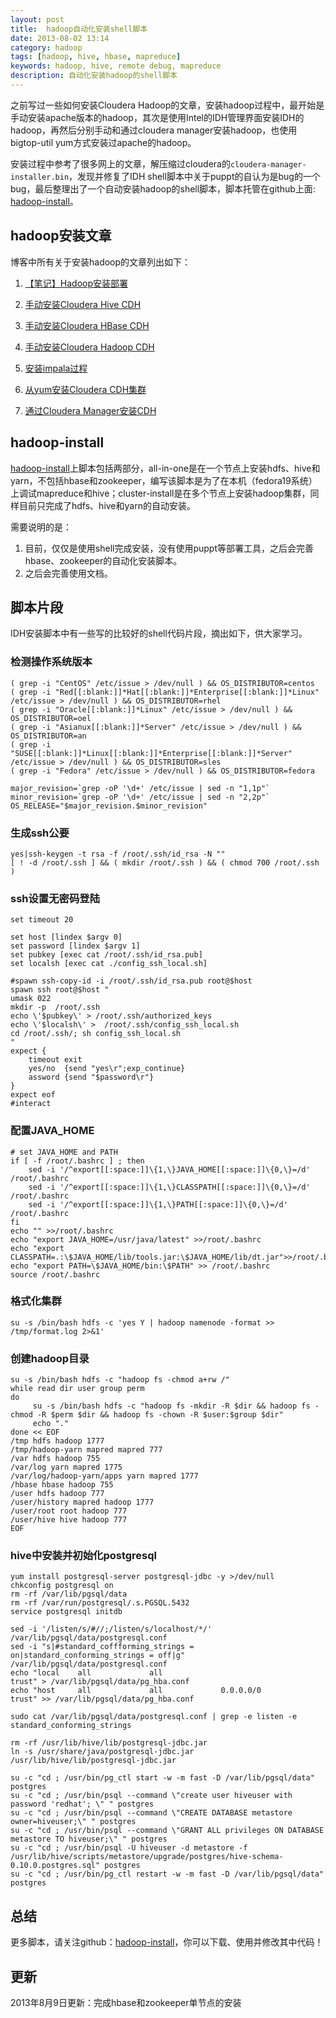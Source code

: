 ```yaml
---
layout: post
title:  hadoop自动化安装shell脚本
date: 2013-08-02 13:14
category: hadoop
tags: [hadoop, hive, hbase, mapreduce]
keywords: hadoop, hive, remote debug, mapreduce
description: 自动化安装hadoop的shell脚本
---
```


之前写过一些如何安装Cloudera Hadoop的文章，安装hadoop过程中，最开始是手动安装apache版本的hadoop，其次是使用Intel的IDH管理界面安装IDH的hadoop，再然后分别手动和通过cloudera manager安装hadoop，也使用bigtop-util yum方式安装过apache的hadoop。

安装过程中参考了很多网上的文章，解压缩过cloudera的`cloudera-manager-installer.bin`，发现并修复了IDH shell脚本中关于puppt的自认为是bug的一个bug，最后整理出了一个自动安装hadoop的shell脚本，脚本托管在github上面: [hadoop-install](https://github.com/javachen/hadoop-install)。

## hadoop安装文章
博客中所有关于安装hadoop的文章列出如下：

1. [【笔记】Hadoop安装部署](http://blog.javachen.com/hadoop/2013/03/08/note-about-installing-hadoop-cluster/)

2. [手动安装Cloudera Hive CDH](http://blog.javachen.com/hadoop/2013/03/24/manual-install-Cloudera-hive-CDH/)

3. [手动安装Cloudera HBase CDH](http://blog.javachen.com/hadoop/2013/03/24/manual-install-Cloudera-hbase-CDH/)

4. [手动安装Cloudera Hadoop CDH](http://blog.javachen.com/hadoop/2013/03/24/manual-install-Cloudera-Hadoop-CDH/)

5. [安装impala过程](http://blog.javachen.com/hadoop/2013/03/29/install-impala/)

6. [从yum安装Cloudera CDH集群](http://blog.javachen.com/hadoop/2013/04/06/install-cloudera-cdh-by-yum/)

7. [通过Cloudera Manager安装CDH](http://blog.javachen.com/hadoop/2013/06/24/install-cdh-by-cloudera-manager/)


## hadoop-install
[hadoop-install](https://github.com/javachen/hadoop-install)上脚本包括两部分，all-in-one是在一个节点上安装hdfs、hive和yarn，不包括hbase和zookeeper，编写该脚本是为了在本机（fedora19系统）上调试mapreduce和hive；cluster-install是在多个节点上安装hadoop集群，同样目前只完成了hdfs、hive和yarn的自动安装。

需要说明的是：

1. 目前，仅仅是使用shell完成安装，没有使用puppt等部署工具，之后会完善hbase、zookeeper的自动化安装脚本。
2. 之后会完善使用文档。


## 脚本片段
IDH安装脚本中有一些写的比较好的shell代码片段，摘出如下，供大家学习。

### 检测操作系统版本

    ( grep -i "CentOS" /etc/issue > /dev/null ) && OS_DISTRIBUTOR=centos
    ( grep -i "Red[[:blank:]]*Hat[[:blank:]]*Enterprise[[:blank:]]*Linux" /etc/issue > /dev/null ) && OS_DISTRIBUTOR=rhel
    ( grep -i "Oracle[[:blank:]]*Linux" /etc/issue > /dev/null ) && OS_DISTRIBUTOR=oel
    ( grep -i "Asianux[[:blank:]]*Server" /etc/issue > /dev/null ) && OS_DISTRIBUTOR=an
    ( grep -i "SUSE[[:blank:]]*Linux[[:blank:]]*Enterprise[[:blank:]]*Server" /etc/issue > /dev/null ) && OS_DISTRIBUTOR=sles
    ( grep -i "Fedora" /etc/issue > /dev/null ) && OS_DISTRIBUTOR=fedora

    major_revision=`grep -oP '\d+' /etc/issue | sed -n "1,1p"`
    minor_revision=`grep -oP '\d+' /etc/issue | sed -n "2,2p"`
    OS_RELEASE="$major_revision.$minor_revision"

### 生成ssh公要

	yes|ssh-keygen -t rsa -f /root/.ssh/id_rsa -N ""
	[ ! -d /root/.ssh ] && ( mkdir /root/.ssh ) && ( chmod 700 /root/.ssh )

### ssh设置无密码登陆

	set timeout 20

	set host [lindex $argv 0]
	set password [lindex $argv 1]
	set pubkey [exec cat /root/.ssh/id_rsa.pub]
	set localsh [exec cat ./config_ssh_local.sh]

	#spawn ssh-copy-id -i /root/.ssh/id_rsa.pub root@$host
	spawn ssh root@$host "
	umask 022
	mkdir -p  /root/.ssh
	echo \'$pubkey\' > /root/.ssh/authorized_keys
	echo \'$localsh\' >  /root/.ssh/config_ssh_local.sh
	cd /root/.ssh/; sh config_ssh_local.sh
	"
	expect {
		timeout exit
		yes/no  {send "yes\r";exp_continue}
		assword {send "$password\r"}
	}
	expect eof
	#interact

### 配置JAVA_HOME

	# set JAVA_HOME and PATH
	if [ -f /root/.bashrc ] ; then
	    sed -i '/^export[[:space:]]\{1,\}JAVA_HOME[[:space:]]\{0,\}=/d' /root/.bashrc
	    sed -i '/^export[[:space:]]\{1,\}CLASSPATH[[:space:]]\{0,\}=/d' /root/.bashrc
	    sed -i '/^export[[:space:]]\{1,\}PATH[[:space:]]\{0,\}=/d' /root/.bashrc
	fi
	echo "" >>/root/.bashrc
	echo "export JAVA_HOME=/usr/java/latest" >>/root/.bashrc
	echo "export CLASSPATH=.:\$JAVA_HOME/lib/tools.jar:\$JAVA_HOME/lib/dt.jar">>/root/.bashrc
	echo "export PATH=\$JAVA_HOME/bin:\$PATH" >> /root/.bashrc
	source /root/.bashrc

### 格式化集群

	su -s /bin/bash hdfs -c 'yes Y | hadoop namenode -format >> /tmp/format.log 2>&1'

### 创建hadoop目录

	su -s /bin/bash hdfs -c "hadoop fs -chmod a+rw /"
	while read dir user group perm
	do
	     su -s /bin/bash hdfs -c "hadoop fs -mkdir -R $dir && hadoop fs -chmod -R $perm $dir && hadoop fs -chown -R $user:$group $dir"
	     echo "."
	done << EOF
	/tmp hdfs hadoop 1777 
	/tmp/hadoop-yarn mapred mapred 777
	/var hdfs hadoop 755 
	/var/log yarn mapred 1775 
	/var/log/hadoop-yarn/apps yarn mapred 1777
	/hbase hbase hadoop 755
	/user hdfs hadoop 777
	/user/history mapred hadoop 1777
	/user/root root hadoop 777
	/user/hive hive hadoop 777
	EOF

### hive中安装并初始化postgresql

	yum install postgresql-server postgresql-jdbc -y >/dev/null
	chkconfig postgresql on
	rm -rf /var/lib/pgsql/data
	rm -rf /var/run/postgresql/.s.PGSQL.5432
	service postgresql initdb

	sed -i '/listen/s/#//;/listen/s/localhost/*/' /var/lib/pgsql/data/postgresql.conf
	sed -i "s|#standard_coffforming_strings = on|standard_conforming_strings = off|g" /var/lib/pgsql/data/postgresql.conf
	echo "local    all             all             		               trust" > /var/lib/pgsql/data/pg_hba.conf
	echo "host     all             all             0.0.0.0/0	       trust" >> /var/lib/pgsql/data/pg_hba.conf

	sudo cat /var/lib/pgsql/data/postgresql.conf | grep -e listen -e standard_conforming_strings

	rm -rf /usr/lib/hive/lib/postgresql-jdbc.jar
	ln -s /usr/share/java/postgresql-jdbc.jar /usr/lib/hive/lib/postgresql-jdbc.jar

	su -c "cd ; /usr/bin/pg_ctl start -w -m fast -D /var/lib/pgsql/data" postgres
	su -c "cd ; /usr/bin/psql --command \"create user hiveuser with password 'redhat'; \" " postgres
	su -c "cd ; /usr/bin/psql --command \"CREATE DATABASE metastore owner=hiveuser;\" " postgres
	su -c "cd ; /usr/bin/psql --command \"GRANT ALL privileges ON DATABASE metastore TO hiveuser;\" " postgres
	su -c "cd ; /usr/bin/psql -U hiveuser -d metastore -f /usr/lib/hive/scripts/metastore/upgrade/postgres/hive-schema-0.10.0.postgres.sql" postgres
	su -c "cd ; /usr/bin/pg_ctl restart -w -m fast -D /var/lib/pgsql/data" postgres

## 总结

更多脚本，请关注github：[hadoop-install](https://github.com/javachen/hadoop-install)，你可以下载、使用并修改其中代码！


## 更新

2013年8月9日更新：完成hbase和zookeeper单节点的安装



